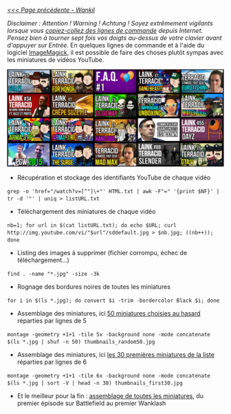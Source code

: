 _[<<< Page précédente - Wankil](https://github.com/nbrisset/Wankil)_

_Disclaimer : Attention ! Warning ! Achtung ! Soyez extrêmement vigilants lorsque vous [copiez-collez des lignes de commande](https://thejh.net/misc/website-terminal-copy-paste) depuis Internet. Pensez bien à tourner sept fois vos doigts au-dessus de votre clavier avant d'appuyer sur Entrée._ En quelques lignes de commande et à l'aide du logiciel [ImageMagick](https://imagemagick.org/script/index.php), il est possible de faire des choses plutôt sympas avec les miniatures de vidéos YouTube.

![Affichage de l'image thumbnails_random20.jpg](thumbnails_random20.jpg)

* Récupération et stockage des identifiants YouTube de chaque vidéo

```grep -o 'href="/watch?v=[^"]\+"' HTML.txt | awk -F"=" '{print $NF}' | tr -d '"' | uniq > listURL.txt```

* Téléchargement des miniatures de chaque vidéo

```nb=1; for url in $(cat listURL.txt); do echo $URL; curl http://img.youtube.com/vi/"$url"/sddefault.jpg > $nb.jpg; ((nb++)); done```

* Listing des images à supprimer (fichier corrompu, échec de téléchargement...)

```find . -name "*.jpg" -size -3k```

* Rognage des bordures noires de toutes les miniatures

```for i in $(ls *.jpg); do convert $i -trim -bordercolor Black $i; done```

* Assemblage des miniatures, ici [50 miniatures choisies au hasard](thumbnails_random50.jpg) réparties par lignes de 5

```montage -geometry +1+1 -tile 5x -background none -mode concatenate $(ls *.jpg | shuf -n 50) thumbnails_random50.jpg```

* Assemblage des miniatures, ici [les 30 premières miniatures de la liste](thumbnails_first30.jpg) réparties par lignes de 6

```montage -geometry +1+1 -tile 6x -background none -mode concatenate $(ls *.jpg | sort -V | head -n 30) thumbnails_first30.jpg```

* Et le meilleur pour la fin : [assemblage de toutes les miniatures](all_thumbnails.jpg), du premier épisode sur Battlefield au premier Wanklash
